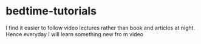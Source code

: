 # bedtime-tutorials
I find it easier to follow video lectures rather than book and articles at night. Hence everyday I will learn something new fro m video

